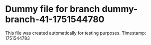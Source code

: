 # Dummy file for branch dummy-branch-41-1751544780

This file was created automatically for testing purposes.
Timestamp: 1751544783